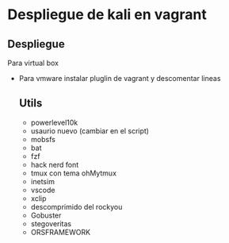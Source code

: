# Despliegue de kali en vagrant #
## Despliegue #
Para virtual box 
- Para vmware instalar pluglin de vagrant y descomentar lineas
  ## Utils ##
  - powerlevel10k
  - usaurio nuevo (cambiar en el script)
  - mobsfs 
  - bat
  - fzf
  - hack nerd font
  - tmux con tema ohMytmux 
  - inetsim
  - vscode
  - xclip
  - descomprimido del rockyou
  - Gobuster
  - stegoveritas
  - ORSFRAMEWORK
